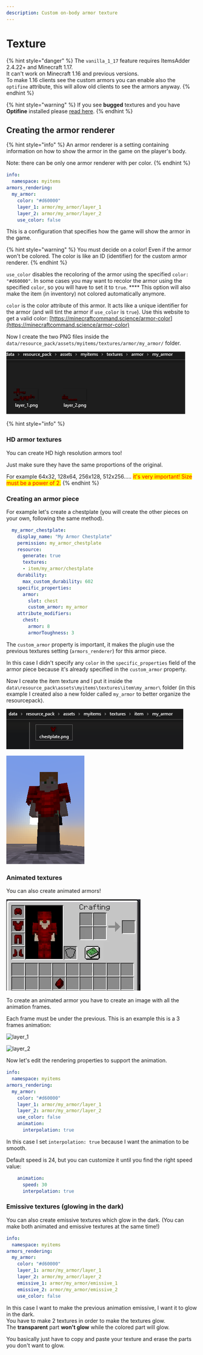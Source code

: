 ```yaml
---
description: Custom on-body armor texture
---
```


# Texture

{% hint style="danger" %}
The `vanilla_1_17` feature requires ItemsAdder 2.4.22+ and Minecraft 1.17.\
It can't work on Minecraft 1.16 and previous versions.\
To make 1.16 clients see the custom armors you can enable also the `optifine` attribute, this will allow old clients to see the armors anyway.
{% endhint %}

{% hint style="warning" %}
If you see **bugged** textures and you have **Optifine** installed please [read here](../../../faq/armors-bugs/textures-broken-by-shaders-mod.md).
{% endhint %}

## Creating the armor renderer

{% hint style="info" %}
An armor renderer is a setting containing information on how to show the armor in the game on the player's body.

Note: there can be only one armor renderer with per color.
{% endhint %}

```yaml
info:
  namespace: myitems
armors_rendering:
  my_armor:
    color: "#d60000"
    layer_1: armor/my_armor/layer_1
    layer_2: armor/my_armor/layer_2
    use_color: false
```

This is a configuration that specifies how the game will show the armor in the game.

{% hint style="warning" %}
You must decide on a color! Even if the armor won't be colored. The color is like an ID (identifier) for the custom armor renderer.
{% endhint %}

`use_color` disables the recoloring of the armor using the specified `color: "#d60000"`. In some cases you may want to recolor the armor using the specified `color`, so you will have to set it to `true`. **** This option will also make the item (in inventory) not colored automatically anymore.

`color` is the color attribute of this armor. It acts like a unique identifier for the armor (and will tint the armor if `use_color` is `true`). Use this website to get a valid color: [https://minecraftcommand.science/armor-color](https://minecraftcommand.science/armor-color)

Now I create the two PNG files inside the `data/resource_pack/assets/myitems/textures/armor/my_armor/` folder.

![](<../../../.gitbook/assets/image (45) (1) (1) (1) (1).png>)

{% hint style="info" %}
### HD armor textures

You can create HD high resolution armors too!&#x20;

Just make sure they have the same proportions of the original.&#x20;

For example 64x32, 128x64, 256x128, 512x256..... <mark style="color:red;">it's very important! Size must be a power of 2.</mark>
{% endhint %}

### Creating an armor piece

For example let's create a chestplate (you will create the other pieces on your own, following the same method).

```yaml
  my_armor_chestplate:
    display_name: "My Armor Chestplate"
    permission: my_armor_chestplate
    resource:
      generate: true
      textures:
      - item/my_armor/chestplate
    durability:
      max_custom_durability: 602
    specific_properties:
      armor:
        slot: chest
        custom_armor: my_armor
    attribute_modifiers:
      chest:
        armor: 8
        armorToughness: 3
```

The `custom_armor` property is important, it makes the plugin use the previous textures setting (`armors_renderer`) for this armor piece.

In this case I didn't specify any `color` in the `specific_properties` field of the armor piece because it's already specified in the `custom_armor` property.

Now I create the item texture and I put it inside the `data\resource_pack\assets\myitems\textures\item\my_armor\` folder (in this example I created also a new folder called `my_armor` to better organize the resourcepack).

![](<../../../.gitbook/assets/image (40) (1) (1).png>)

![](<../../../.gitbook/assets/image (42) (1) (1).png>)

### Animated textures

You can also create animated armors!

![](../../../.gitbook/assets/ezgif-7-3b3a255fe802.gif)

To create an animated armor you have to create an image with all the animation frames.

Each frame must be under the previous. This is an example this is a 3 frames animation:

![layer\_1](<../../../.gitbook/assets/layer\_1 (1).png>)

![layer\_2](../../../.gitbook/assets/layer\_2.png)

Now let's edit the rendering properties to support the animation.

```yaml
info:
  namespace: myitems
armors_rendering:
  my_armor:
    color: "#d60000"
    layer_1: armor/my_armor/layer_1
    layer_2: armor/my_armor/layer_2
    use_color: false
    animation:
      interpolation: true
```

In this case I set `interpolation: true` because I want the animation to be smooth.

Default speed is 24, but you can customize it until you find the right speed value:

```yaml
    animation:
      speed: 30
      interpolation: true
```

### Emissive textures (glowing in the dark)

You can also create emissive textures which glow in the dark. (You can make both animated and emissive textures at the same time!)

```yaml
info:
  namespace: myitems
armors_rendering:
  my_armor:
    color: "#d60000"
    layer_1: armor/my_armor/layer_1
    layer_2: armor/my_armor/layer_2
    emissive_1: armor/my_armor/emissive_1
    emissive_2: armor/my_armor/emissive_2
    use_color: false
```

In this case I want to make the previous animation emissive, I want it to glow in the dark.\
You have to make 2 textures in order to make the textures glow. \
The **transparent** part **won't glow** while the colored part will glow.

You basically just have to copy and paste your texture and erase the parts you don't want to glow.
